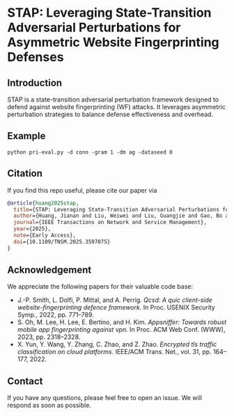 # STAP: Leveraging State-Transition Adversarial Perturbations for Asymmetric Website Fingerprinting Defenses

## Introduction

STAP is a state-transition adversarial perturbation framework designed to defend against website fingerprinting (WF) attacks. It leverages asymmetric perturbation strategies to balance defense effectiveness and overhead.

## Example
```
python pri-eval.py -d conn -gram 1 -dm ag -dataseed 0
```

## Citation
If you find this repo useful, please cite our paper via
```bibtex
@article{huang2025stap,
  title={STAP: Leveraging State-Transition Adversarial Perturbations for Asymmetric Website Fingerprinting Defenses},
  author={Huang, Jianan and Liu, Weiwei and Liu, Guangjie and Gao, Bo and Nie, Fengyuan and Mellia, Marco},
  journal={IEEE Transactions on Network and Service Management},
  year={2025},
  note={Early Access},
  doi={10.1109/TNSM.2025.3597075}
}
```
## Acknowledgement

We appreciate the following papers for their valuable code base:

- J.-P. Smith, L. Dolfi, P. Mittal, and A. Perrig. *Qcsd: A quic client-side website-fingerprinting defence framework.* In Proc. USENIX Security Symp., 2022, pp. 771–789.
- S. Oh, M. Lee, H. Lee, E. Bertino, and H. Kim. *Appsniffer: Towards robust mobile app fingerprinting against vpn.* In Proc. ACM Web Conf. (WWW), 2023, pp. 2318–2328.
- X. Yun, Y. Wang, Y. Zhang, C. Zhao, and Z. Zhao. *Encrypted tls traffic classification on cloud platforms.* IEEE/ACM Trans. Net., vol. 31, pp. 164–177, 2022.

## Contact
If you have any questions, please feel free to open an issue. We will respond as soon as possible.
